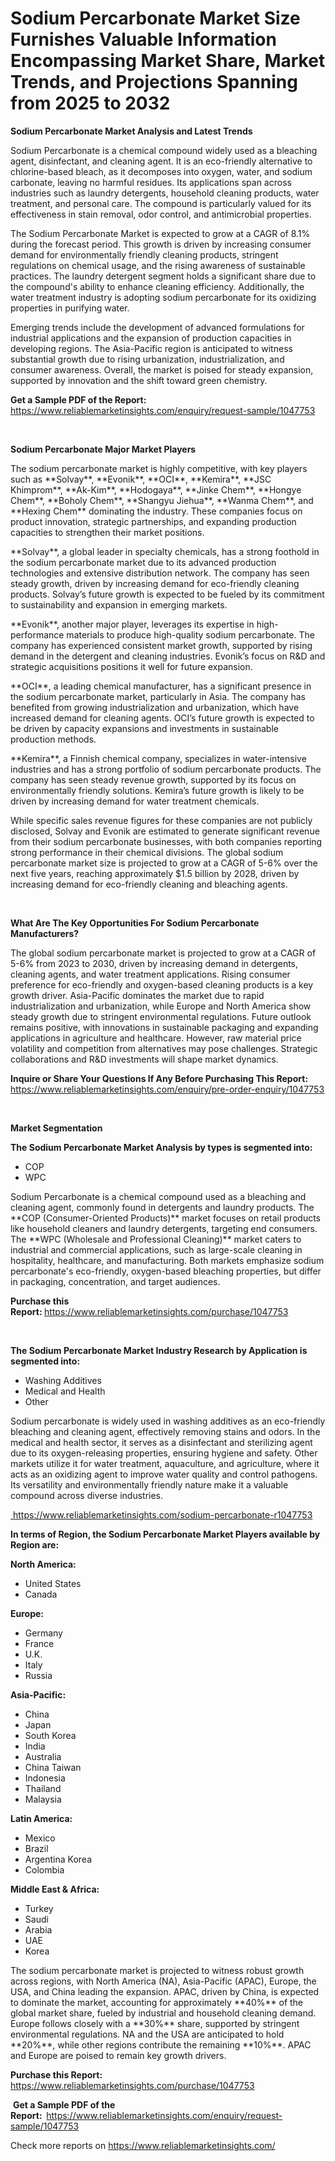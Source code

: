<p><h1>Sodium Percarbonate Market Size Furnishes Valuable Information Encompassing Market Share, Market Trends, and Projections Spanning from 2025 to 2032</h1></p><p><strong>Sodium Percarbonate Market Analysis and Latest Trends</strong></p>
<p><p>Sodium Percarbonate is a chemical compound widely used as a bleaching agent, disinfectant, and cleaning agent. It is an eco-friendly alternative to chlorine-based bleach, as it decomposes into oxygen, water, and sodium carbonate, leaving no harmful residues. Its applications span across industries such as laundry detergents, household cleaning products, water treatment, and personal care. The compound is particularly valued for its effectiveness in stain removal, odor control, and antimicrobial properties.</p><p>The Sodium Percarbonate Market is expected to grow at a CAGR of 8.1% during the forecast period. This growth is driven by increasing consumer demand for environmentally friendly cleaning products, stringent regulations on chemical usage, and the rising awareness of sustainable practices. The laundry detergent segment holds a significant share due to the compound's ability to enhance cleaning efficiency. Additionally, the water treatment industry is adopting sodium percarbonate for its oxidizing properties in purifying water.</p><p>Emerging trends include the development of advanced formulations for industrial applications and the expansion of production capacities in developing regions. The Asia-Pacific region is anticipated to witness substantial growth due to rising urbanization, industrialization, and consumer awareness. Overall, the market is poised for steady expansion, supported by innovation and the shift toward green chemistry.</p></p>
<p><strong>Get a Sample PDF of the Report:&nbsp;</strong> <a href="https://www.reliablemarketinsights.com/enquiry/request-sample/1047753?utm_campaign=2258&utm_medium=2&utm_source=Github&utm_content=ia&utm_term=26012025&utm_id=sodium-percarbonate">https://www.reliablemarketinsights.com/enquiry/request-sample/1047753</a></p>
<p>&nbsp;</p>
<p><strong>Sodium Percarbonate Major Market Players</strong></p>
<p><p>The sodium percarbonate market is highly competitive, with key players such as **Solvay**, **Evonik**, **OCI**, **Kemira**, **JSC Khimprom**, **Ak-Kim**, **Hodogaya**, **Jinke Chem**, **Hongye Chem**, **Boholy Chem**, **Shangyu Jiehua**, **Wanma Chem**, and **Hexing Chem** dominating the industry. These companies focus on product innovation, strategic partnerships, and expanding production capacities to strengthen their market positions.</p><p>**Solvay**, a global leader in specialty chemicals, has a strong foothold in the sodium percarbonate market due to its advanced production technologies and extensive distribution network. The company has seen steady growth, driven by increasing demand for eco-friendly cleaning products. Solvay’s future growth is expected to be fueled by its commitment to sustainability and expansion in emerging markets.</p><p>**Evonik**, another major player, leverages its expertise in high-performance materials to produce high-quality sodium percarbonate. The company has experienced consistent market growth, supported by rising demand in the detergent and cleaning industries. Evonik’s focus on R&D and strategic acquisitions positions it well for future expansion.</p><p>**OCI**, a leading chemical manufacturer, has a significant presence in the sodium percarbonate market, particularly in Asia. The company has benefited from growing industrialization and urbanization, which have increased demand for cleaning agents. OCI’s future growth is expected to be driven by capacity expansions and investments in sustainable production methods.</p><p>**Kemira**, a Finnish chemical company, specializes in water-intensive industries and has a strong portfolio of sodium percarbonate products. The company has seen steady revenue growth, supported by its focus on environmentally friendly solutions. Kemira’s future growth is likely to be driven by increasing demand for water treatment chemicals.</p><p>While specific sales revenue figures for these companies are not publicly disclosed, Solvay and Evonik are estimated to generate significant revenue from their sodium percarbonate businesses, with both companies reporting strong performance in their chemical divisions. The global sodium percarbonate market size is projected to grow at a CAGR of 5-6% over the next five years, reaching approximately $1.5 billion by 2028, driven by increasing demand for eco-friendly cleaning and bleaching agents.</p></p>
<p>&nbsp;</p>
<p><strong>What Are The Key Opportunities For Sodium Percarbonate Manufacturers?</strong></p>
<p><p>The global sodium percarbonate market is projected to grow at a CAGR of 5-6% from 2023 to 2030, driven by increasing demand in detergents, cleaning agents, and water treatment applications. Rising consumer preference for eco-friendly and oxygen-based cleaning products is a key growth driver. Asia-Pacific dominates the market due to rapid industrialization and urbanization, while Europe and North America show steady growth due to stringent environmental regulations. Future outlook remains positive, with innovations in sustainable packaging and expanding applications in agriculture and healthcare. However, raw material price volatility and competition from alternatives may pose challenges. Strategic collaborations and R&D investments will shape market dynamics.</p></p>
<p><strong>Inquire or Share Your Questions If Any Before Purchasing This Report:</strong> <a href="https://www.reliablemarketinsights.com/enquiry/pre-order-enquiry/1047753?utm_campaign=2258&utm_medium=2&utm_source=Github&utm_content=ia&utm_term=26012025&utm_id=sodium-percarbonate">https://www.reliablemarketinsights.com/enquiry/pre-order-enquiry/1047753</a></p>
<p>&nbsp;</p>
<p><strong>Market Segmentation</strong></p>
<p><strong>The Sodium Percarbonate Market Analysis by types is segmented into:</strong></p>
<p><ul><li>COP</li><li>WPC</li></ul></p>
<p><p>Sodium Percarbonate is a chemical compound used as a bleaching and cleaning agent, commonly found in detergents and laundry products. The **COP (Consumer-Oriented Products)** market focuses on retail products like household cleaners and laundry detergents, targeting end consumers. The **WPC (Wholesale and Professional Cleaning)** market caters to industrial and commercial applications, such as large-scale cleaning in hospitality, healthcare, and manufacturing. Both markets emphasize sodium percarbonate's eco-friendly, oxygen-based bleaching properties, but differ in packaging, concentration, and target audiences.</p></p>
<p><strong>Purchase this Report:&nbsp;</strong><a href="https://www.reliablemarketinsights.com/purchase/1047753?utm_campaign=2258&utm_medium=2&utm_source=Github&utm_content=ia&utm_term=26012025&utm_id=sodium-percarbonate">https://www.reliablemarketinsights.com/purchase/1047753</a></p>
<p>&nbsp;</p>
<p><strong>The Sodium Percarbonate Market Industry Research by Application is segmented into:</strong></p>
<p><ul><li>Washing Additives</li><li>Medical and Health</li><li>Other</li></ul></p>
<p><p>Sodium percarbonate is widely used in washing additives as an eco-friendly bleaching and cleaning agent, effectively removing stains and odors. In the medical and health sector, it serves as a disinfectant and sterilizing agent due to its oxygen-releasing properties, ensuring hygiene and safety. Other markets utilize it for water treatment, aquaculture, and agriculture, where it acts as an oxidizing agent to improve water quality and control pathogens. Its versatility and environmentally friendly nature make it a valuable compound across diverse industries.</p></p>
<p><a href="https://www.reliablemarketinsights.com/sodium-percarbonate-r1047753?utm_campaign=2258&utm_medium=2&utm_source=Github&utm_content=ia&utm_term=26012025&utm_id=sodium-percarbonate">&nbsp;https://www.reliablemarketinsights.com/sodium-percarbonate-r1047753</a></p>
<p><strong>In terms of Region, the Sodium Percarbonate Market Players available by Region are:</strong></p>
<p>
    <p> <strong> North America: </strong>
        <ul>
            <li>United States</li>
            <li>Canada</li>
        </ul>
        </p> 
    <p> <strong> Europe: </strong>
        <ul>
            <li>Germany</li>
            <li>France</li>
            <li>U.K.</li>
            <li>Italy</li>
            <li>Russia</li>
        </ul>
        </p> 
    <p> <strong> Asia-Pacific: </strong>
        <ul>
            <li>China</li>
            <li>Japan</li>
            <li>South Korea</li>
            <li>India</li>
            <li>Australia</li>
            <li>China Taiwan</li>
            <li>Indonesia</li>
            <li>Thailand</li>
            <li>Malaysia</li>
        </ul>
        </p> 
    <p> <strong> Latin America: </strong>
        <ul>
            <li>Mexico</li>
            <li>Brazil</li>
            <li>Argentina Korea</li>
            <li>Colombia</li>
        </ul>
        </p> 
    <p> <strong> Middle East & Africa: </strong>
        <ul>
            <li>Turkey</li>
            <li>Saudi</li>
            <li>Arabia</li>
            <li>UAE</li>
            <li>Korea</li>
        </ul>
    </p>
    </p>
<p><p>The sodium percarbonate market is projected to witness robust growth across regions, with North America (NA), Asia-Pacific (APAC), Europe, the USA, and China leading the expansion. APAC, driven by China, is expected to dominate the market, accounting for approximately **40%** of the global market share, fueled by industrial and household cleaning demand. Europe follows closely with a **30%** share, supported by stringent environmental regulations. NA and the USA are anticipated to hold **20%**, while other regions contribute the remaining **10%**. APAC and Europe are poised to remain key growth drivers.</p></p>
<p><strong>Purchase this Report: </strong><a href="https://www.reliablemarketinsights.com/purchase/1047753?utm_campaign=2258&utm_medium=2&utm_source=Github&utm_content=ia&utm_term=26012025&utm_id=sodium-percarbonate">https://www.reliablemarketinsights.com/purchase/1047753</a></p>
<p>&nbsp;<strong>Get a Sample PDF of the Report:&nbsp;&nbsp;</strong><a href="https://www.reliablemarketinsights.com/enquiry/request-sample/1047753?utm_campaign=2258&utm_medium=2&utm_source=Github&utm_content=ia&utm_term=26012025&utm_id=sodium-percarbonate">https://www.reliablemarketinsights.com/enquiry/request-sample/1047753</a></p>
<p><strong></strong></p>
<p>Check more reports on <a href="https://www.reliablemarketinsights.com/?utm_campaign=2258&utm_medium=2&utm_source=Github&utm_content=ia&utm_term=26012025&utm_id=sodium-percarbonate">https://www.reliablemarketinsights.com/</a></p>